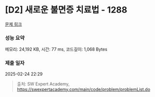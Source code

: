 # [D2] 새로운 불면증 치료법 - 1288 

[문제 링크](https://swexpertacademy.com/main/code/problem/problemDetail.do?contestProbId=AV18_yw6I9MCFAZN) 

### 성능 요약

메모리: 24,192 KB, 시간: 77 ms, 코드길이: 1,068 Bytes

### 제출 일자

2025-02-24 22:29



> 출처: SW Expert Academy, https://swexpertacademy.com/main/code/problem/problemList.do